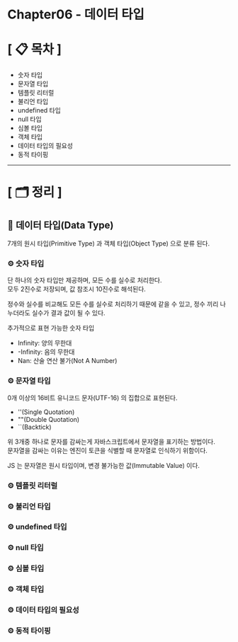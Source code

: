 # **Chapter06 - 데이터 타입**

# **[ 📋 목차 ]**
- 숫자 타입
- 문자열 타입
- 템플릿 리터럴
- 불리언 타입
- undefined 타입
- null 타입
- 심볼 타입
- 객체 타입
- 데이터 타입의 필요성
- 동적 타이핑

****

# **[ 🗂️ 정리 ]**
## 📌 <b>데이터 타입(Data Type)</b>
7개의 원시 타입(Primitive Type) 과 객체 타입(Object Type) 으로 분류 된다.

### ⚙ <b>숫자 타입</b>
단 하나의 숫자 타입만 제공하며, 모든 수를 실수로 처리한다.  
모두 2진수로 저장되며, 값 참조시 10진수로 해석된다.
  
정수와 실수를 비교해도 모든 수를 실수로 처리하기 때문에 같을 수 있고, 정수 끼리 나누더라도 실수가 결과 값이 될 수 있다.
  
추가적으로 표현 가능한 숫자 타입

- Infinity: 양의 무한대
- \-Infinity: 음의 무한대
- Nan: 산술 연산 불가(Not A Number)

### ⚙ <b>문자열 타입</b>
0개 이상의 16비트 유니코드 문자(UTF-16) 의 집합으로 표현된다.

- ''(Single Quotation)
- ""(Double Quotation)
- ``(Backtick)

위 3개중 하나로 문자를 감싸는게 자바스크립트에서 문자열을 표기하는 방법이다.  
문자열을 감싸는 이유는 엔진이 토큰을 식별할 때 문자열로 인식하기 위함이다.  
  
JS 는 문자열은 원시 타입이며, 변경 불가능한 값(Immutable Value) 이다.
 
### ⚙ <b>템플릿 리터럴</b>

### ⚙ <b>불리언 타입</b>

### ⚙ <b>undefined 타입</b>

### ⚙ <b>null 타입</b>

### ⚙ <b>심볼 타입</b>

### ⚙ <b>객체 타입</b>

### ⚙ <b>데이터 타입의 필요성</b>

### ⚙ <b>동적 타이핑</b>